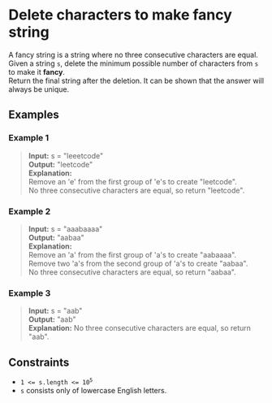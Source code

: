 # Delete characters to make fancy string
A fancy string is a string where no three consecutive characters are equal.  
Given a string `s`, delete the minimum possible number of characters from `s` to make it **fancy**.  
Return the final string after the deletion. It can be shown that the answer will always be unique.

## Examples
### Example 1
> **Input:** s = "leeetcode"  
> **Output:** "leetcode"  
> **Explanation:**  
> Remove an 'e' from the first group of 'e's to create "leetcode".  
> No three consecutive characters are equal, so return "leetcode".

### Example 2
> **Input:** s = "aaabaaaa"  
> **Output:** "aabaa"  
> **Explanation:**  
> Remove an 'a' from the first group of 'a's to create "aabaaaa".  
> Remove two 'a's from the second group of 'a's to create "aabaa".  
> No three consecutive characters are equal, so return "aabaa".

### Example 3
> **Input:** s = "aab"  
> **Output:** "aab"  
> **Explanation:** No three consecutive characters are equal, so return "aab".

## Constraints
* <code>1 <= s.length <= 10<sup>5</sup></code>
* `s` consists only of lowercase English letters.
